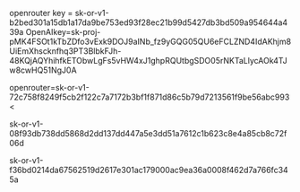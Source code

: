 openrouter key = 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
OpenAIkey=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

openrouter=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<


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



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